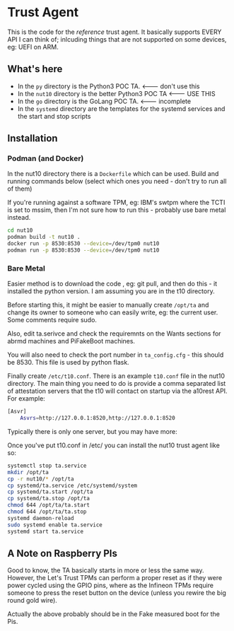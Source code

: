 # Trust Agent

This is the code for the *reference* trust agent. It basically supports EVERY API I can think of; inlcuding things that are not supported on some devices, eg: UEFI on ARM.


## What's here

   * In the `py` directory is the Python3 POC TA.   <--- don't use this
   * In the `nut10` directory is the better Python3 POC TA   <--- USE THIS   
   * In the `go` directory is the GoLang POC TA.      <--- incomplete
   * In the `systemd` directory are the templates for the systemd services and the start and stop scripts
   

 
## Installation

### Podman (and Docker)

In the nut10 directory there is a `Dockerfile` which can be used. Build and running commands below (select which ones you need - don't try to run all of them)

If you're running against a software TPM, eg: IBM's swtpm where the TCTI is set to mssim, then I'm not sure how to run this - probably use bare metal instead.

```bash
cd nut10
podman build -t nut10 .
docker run -p 8530:8530 --device=/dev/tpm0 nut10
podman run -p 8530:8530 --device=/dev/tpm0 nut10
```


### Bare Metal

Easier method is to download the code , eg: git pull, and then do this - it installed the python version. I am assuming you are in the t10 directory.

Before starting this, it might be easier to manually create `/opt/ta` and change its owner to someone who can easily write, eg: the current user.  Some comments require sudo.

Also, edit ta.serivce and check the requiremnts on the Wants sections for abrmd machines and PiFakeBoot machines.

You will also need to check the port number in `ta_config.cfg` - this should be 8530. This file is used by python flask.

Finally create `/etc/t10.conf`. There is an example `t10.conf` file in the nut10 directory. The main thing you need to do is provide a comma separated list of attestation servers that the t10 will contact on startup via the a10rest API. For example:

```bash
[Asvr]
    Asvrs=http://127.0.0.1:8520,http://127.0.0.1:8520
```

Typically there is only one server, but you may have more:

Once you've put t10.conf in /etc/ you can install the nut10 trust agent like so:

```bash
systemctl stop ta.service
mkdir /opt/ta
cp -r nut10/* /opt/ta
cp systemd/ta.service /etc/systemd/system
cp systemd/ta.start /opt/ta
cp systemd/ta.stop /opt/ta
chmod 644 /opt/ta/ta.start
chmod 644 /opt/ta/ta.stop
systemd daemon-reload
sudo systemd enable ta.service
systemd start ta.service
```
 
 
   
## A Note on Raspberry PIs

Good to know, the TA basically starts in more or less the same way. However, the Let's Trust TPMs can perform a proper reset as if they were power cycled using the GPIO pins, where as the Infineon TPMs require someone to press the reset button on the device (unless you rewire the big round gold wire).

Actually the above probably should be in the Fake measured boot for the Pis.
